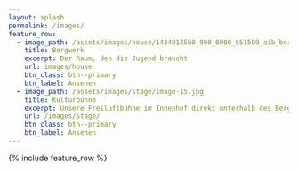 ```yaml
---
layout: splash
permalink: /images/
feature_row:
  - image_path: /assets/images/house/1434912560-990_0900_951509_aib_bergwerk_el-2oea.jpg
    title: Bergwerk
    excerpt: Der Raum, den die Jugend braucht
    url: images/house
    btn_class: btn--primary
    btn_label: Ansehen
  - image_path: /assets/images/stage/image-15.jpg
    title: Kulturbühne
    excerpt: Unsere Freiluftbühne im Innenhof direkt unterhalb des Bergwerks
    url: /images/stage/
    btn_class: btn--primary
    btn_label: Ansehen
---
```

{% include feature_row %}